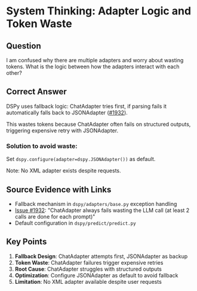 # System Thinking: Adapter Logic and Token Waste

## Question
I am confused why there are multiple adapters and worry about wasting tokens. What is the logic between how the adapters interact with each other?

## Correct Answer

DSPy uses fallback logic: ChatAdapter tries first, if parsing fails it automatically falls back to JSONAdapter ([#1932](https://github.com/stanfordnlp/dspy/issues/1932)). 

This wastes tokens because ChatAdapter often fails on structured outputs, triggering expensive retry with JSONAdapter. 

### Solution to avoid waste:
Set `dspy.configure(adapter=dspy.JSONAdapter())` as default. 

Note: No XML adapter exists despite requests.

## Source Evidence with Links

- Fallback mechanism in `dspy/adapters/base.py` exception handling
- [Issue #1932](https://github.com/stanfordnlp/dspy/issues/1932): "ChatAdapter always fails wasting the LLM call (at least 2 calls are done for each prompt)"
- Default configuration in `dspy/predict/predict.py`

## Key Points

1. **Fallback Design**: ChatAdapter attempts first, JSONAdapter as backup
2. **Token Waste**: ChatAdapter failures trigger expensive retries 
3. **Root Cause**: ChatAdapter struggles with structured outputs
4. **Optimization**: Configure JSONAdapter as default to avoid fallback
5. **Limitation**: No XML adapter available despite user requests 